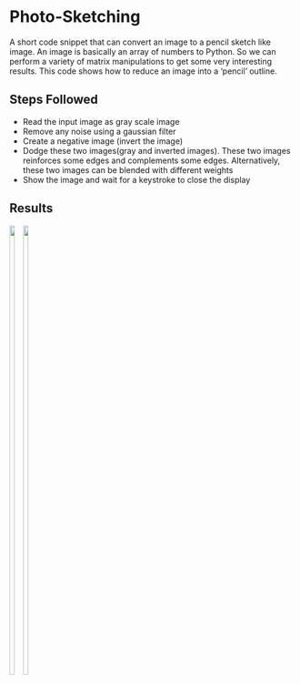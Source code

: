 # Photo-Sketching
A short code snippet that can convert an image to a pencil sketch like image. An image is basically an array of numbers to Python. So we can perform a variety of matrix manipulations to get some very interesting results. This code shows how to reduce an image into a ‘pencil’ outline.

## Steps Followed
- Read the input image as gray scale image
- Remove any noise using a gaussian filter
- Create a negative image (invert the image)
- Dodge these two images(gray and inverted images). These two images reinforces some edges and complements some edges. Alternatively, these two images can be blended with different weights
- Show the image and wait for a keystroke to close the display

## Results
<div style="float:left">
<div style="float:left"><img width="45%" src="https://github.com/psnarayanan/Image-to-Sketch/blob/master/input_img.png" />
<img width="45%" src="https://github.com/psnarayanan/Image-to-Sketch/blob/master/output_img.png" /></div>
</div>
<br /><br />
